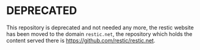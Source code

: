 # DEPRECATED

This repository is deprecated and not needed any more, the restic website has been moved to the domain `restic.net`, the repository which holds the content served there is https://github.com/restic/restic.net.
